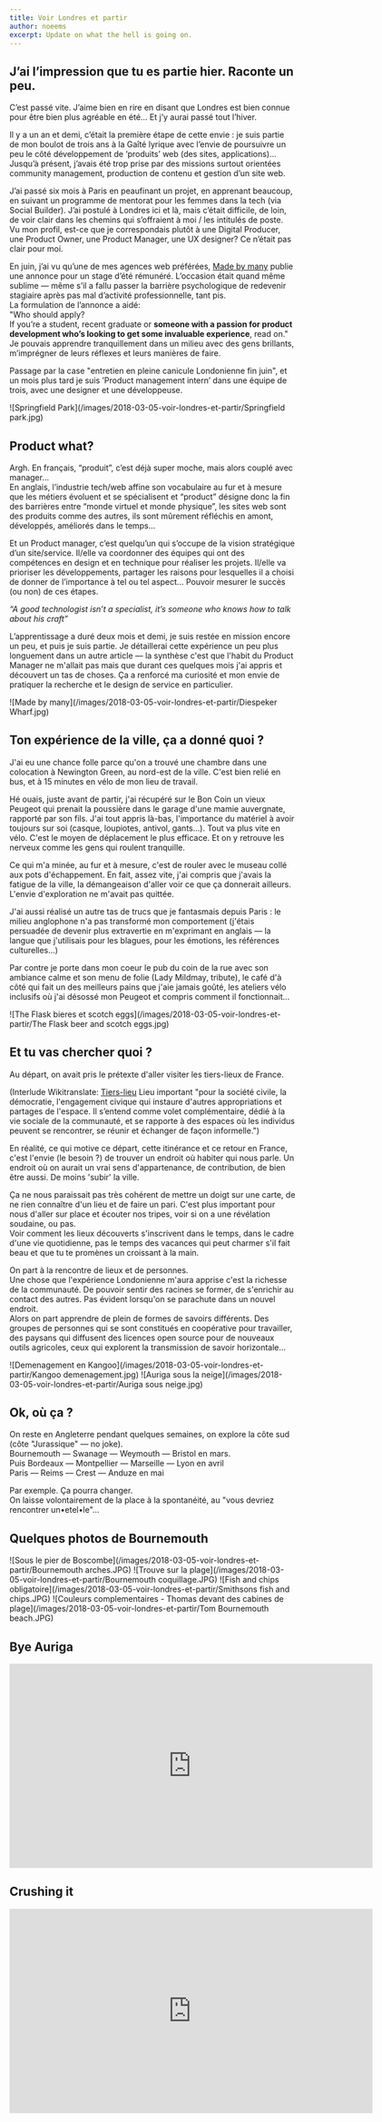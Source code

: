 ```yaml
---
title: Voir Londres et partir
author: noeems
excerpt: Update on what the hell is going on.
---
```


## J’ai l’impression que tu es partie hier. Raconte un peu.

C’est passé vite.
J’aime bien en rire en disant que Londres est bien connue pour être bien plus agréable en été… Et j’y aurai passé tout l’hiver.

Il y a un an et demi, c’était la première étape de cette envie : je suis partie de mon boulot de trois ans à la Gaîté lyrique avec l’envie de poursuivre un peu le côté développement de ‘produits’ web (des sites, applications)…
Jusqu’à présent, j’avais été trop prise par des missions surtout orientées community management, production de contenu et gestion d’un site web.

J’ai passé six mois à Paris en peaufinant un projet, en apprenant beaucoup, en suivant un programme de mentorat pour les femmes dans la tech (via Social Builder). J’ai postulé à Londres ici et là, mais c’était difficile, de loin, de voir clair dans les chemins qui s’offraient à moi / les intitulés de poste.
Vu mon profil, est-ce que je correspondais plutôt à une Digital Producer, une Product Owner, une Product Manager, une UX designer? Ce n’était pas clair pour moi.

En juin, j’ai vu qu’une de mes agences web préférées, [Made by many](https://www.madebymany.com/) publie une annonce pour un stage d’été rémunéré.
L’occasion était quand même sublime — même s’il a fallu passer la barrière psychologique de redevenir stagiaire après pas mal d’activité professionnelle, tant pis.  
La formulation de l’annonce a aidé:  
"Who should apply?  
If you’re a student, recent graduate or **someone with a passion for product development who’s looking to get some invaluable experience**, read on."  
Je pouvais apprendre tranquillement dans un milieu avec des gens brillants, m’imprégner de leurs réflexes et leurs manières de faire.

Passage par la case "entretien en pleine canicule Londonienne fin juin", et un mois plus tard je suis ’Product management intern’ dans une équipe de trois, avec une designer et une développeuse.

![Springfield Park](/images/2018-03-05-voir-londres-et-partir/Springfield park.jpg)

## Product what?

Argh. En français, “produit”, c’est déjà super moche, mais alors couplé avec manager…  
En anglais, l’industrie tech/web affine son vocabulaire au fur et à mesure que les métiers évoluent et se spécialisent et “product” désigne donc la fin des barrières entre “monde virtuel et monde physique”, les sites web sont des produits comme des autres, ils sont mûrement réfléchis en amont, développés, améliorés dans le temps…

Et un Product manager, c’est quelqu’un qui s’occupe de la vision stratégique d’un site/service. Il/elle va coordonner des équipes qui ont des compétences en design et en technique pour réaliser les projets. Il/elle va prioriser les développements, partager les raisons pour lesquelles il a choisi de donner de l’importance à tel ou tel aspect… Pouvoir mesurer le succès (ou non) de ces étapes.

_“A good technologist isn’t a specialist, it’s someone who knows how to talk about his craft”_

L’apprentissage a duré deux mois et demi, je suis restée en mission encore un peu, et puis je suis partie. Je détaillerai cette expérience un peu plus longuement dans un autre article — la synthèse c'est que l'habit du Product Manager ne m'allait pas mais que durant ces quelques mois j'ai appris et découvert un tas de choses. Ça a renforcé ma curiosité et mon envie de pratiquer la recherche et le design de service en particulier.

![Made by many](/images/2018-03-05-voir-londres-et-partir/Diespeker Wharf.jpg)

## Ton expérience de la ville, ça a donné quoi ?

J'ai eu une chance folle parce qu'on a trouvé une chambre dans une colocation à Newington Green, au nord-est de la ville. C'est bien relié en bus, et à 15 minutes en vélo de mon lieu de travail.

Hé ouais, juste avant de partir, j'ai récupéré sur le Bon Coin un vieux Peugeot qui prenait la poussière dans le garage d'une mamie auvergnate, rapporté par son fils.
J'ai tout appris là-bas, l'importance du matériel à avoir toujours sur soi (casque, loupiotes, antivol, gants...). Tout va plus vite en vélo. C'est le moyen de déplacement le plus efficace. Et on y retrouve les nerveux comme les gens qui roulent tranquille.

Ce qui m'a minée, au fur et à mesure, c'est de rouler avec le museau collé aux pots d'échappement.
En fait, assez vite, j'ai compris que j'avais la fatigue de la ville, la démangeaison d'aller voir ce que ça donnerait ailleurs. L'envie d'exploration ne m'avait pas quittée.

J'ai aussi réalisé un autre tas de trucs que je fantasmais depuis Paris : le milieu anglophone n'a pas transformé mon comportement (j'étais persuadée de devenir plus extravertie en m'exprimant en anglais — la langue que j'utilisais pour les blagues, pour les émotions, les références culturelles...)

Par contre je porte dans mon coeur le pub du coin de la rue avec son ambiance calme et son menu de folie (Lady Mildmay, tribute), le café d'à côté qui fait un des meilleurs pains que j'aie jamais goûté, les ateliers vélo inclusifs où j'ai désossé mon Peugeot et compris comment il fonctionnait...

![The Flask bieres et scotch eggs](/images/2018-03-05-voir-londres-et-partir/The Flask beer and scotch eggs.jpg)

## Et tu vas chercher quoi ?

Au départ, on avait pris le prétexte d'aller visiter les tiers-lieux de France.

(Interlude Wikitranslate: [Tiers-lieu](https://fr.wikipedia.org/wiki/Tiers-lieu)
Lieu important "pour la société civile, la démocratie, l'engagement civique qui instaure d'autres appropriations et partages de l'espace. Il s’entend comme volet complémentaire, dédié à la vie sociale de la communauté, et se rapporte à des espaces où les individus peuvent se rencontrer, se réunir et échanger de façon informelle.")

En réalité, ce qui motive ce départ, cette itinérance et ce retour en France, c'est l'envie (le besoin ?) de trouver un endroit où habiter qui nous parle. Un endroit où on aurait un vrai sens d'appartenance, de contribution, de bien être aussi. De moins 'subir' la ville.

Ça ne nous paraissait pas très cohérent de mettre un doigt sur une carte, de ne rien connaître d'un lieu et de faire un pari. C'est plus important pour nous d'aller sur place et écouter nos tripes, voir si on a une révélation soudaine, ou pas.  
Voir comment les lieux découverts s'inscrivent dans le temps, dans le cadre d'une vie quotidienne, pas le temps des vacances qui peut charmer s'il fait beau et que tu te promènes un croissant à la main.

On part à la rencontre de lieux et de personnes.  
Une chose que l'expérience Londonienne m'aura apprise c'est la richesse de la communauté. De pouvoir sentir des racines se former, de s'enrichir au contact des autres. Pas évident lorsqu'on se parachute dans un nouvel endroit.   
Alors on part apprendre de plein de formes de savoirs différents. Des groupes de personnes qui se sont constitués en coopérative pour travailler, des paysans qui diffusent des licences open source pour de nouveaux outils agricoles, ceux qui explorent la transmission de savoir horizontale...

![Demenagement en Kangoo](/images/2018-03-05-voir-londres-et-partir/Kangoo demenagement.jpg)
![Auriga sous la neige](/images/2018-03-05-voir-londres-et-partir/Auriga sous neige.jpg)

## Ok, où ça ?

On reste en Angleterre pendant quelques semaines, on explore la côte sud (côte "Jurassique" — no joke).  
Bournemouth — Swanage — Weymouth — Bristol en mars.  
Puis Bordeaux — Montpellier — Marseille — Lyon en avril  
Paris — Reims — Crest — Anduze en mai  

Par exemple. Ça pourra changer.   
On laisse volontairement de la place à la spontanéité, au "vous devriez rencontrer un•etel•le"...

## Quelques photos de Bournemouth

![Sous le pier de Boscombe](/images/2018-03-05-voir-londres-et-partir/Bournemouth arches.JPG)
![Trouve sur la plage](/images/2018-03-05-voir-londres-et-partir/Bournemouth coquillage.JPG)
![Fish and chips obligatoire](/images/2018-03-05-voir-londres-et-partir/Smithsons fish and chips.JPG)
![Couleurs complementaires - Thomas devant des cabines de plage](/images/2018-03-05-voir-londres-et-partir/Tom Bournemouth beach.JPG)

## Bye Auriga
<iframe src="https://player.vimeo.com/video/258665899" width="640" height="360" frameborder="0" webkitallowfullscreen mozallowfullscreen allowfullscreen></iframe>

## Crushing it
<iframe src="https://player.vimeo.com/video/258665998" width="640" height="360" frameborder="0" webkitallowfullscreen mozallowfullscreen allowfullscreen></iframe>
